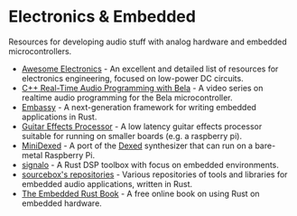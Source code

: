 # Electronics & Embedded

Resources for developing audio stuff with analog hardware and embedded microcontrollers.

- [Awesome Electronics](https://github.com/kitspace/awesome-electronics) - An excellent and detailed list of resources for electronics engineering, focused on low-power DC circuits.
- [C++ Real-Time Audio Programming with Bela](https://www.youtube.com/playlist?list=PLCrgFeG6pwQmdbB6l3ehC8oBBZbatVoz3) - A video series on realtime audio programming for the Bela microcontroller.
- [Embassy](https://github.com/embassy-rs/embassy) - A next-generation framework for writing embedded applications in Rust.
- [Guitar Effects Processor](https://github.com/Quinny/GuitarEffects) - A low latency guitar effects processor suitable for running on smaller boards (e.g. a raspberry pi).
- [MiniDexed](https://github.com/probonopd/MiniDexed) - A port of the [Dexed](https://github.com/asb2m10/dexed) synthesizer that can run on a bare-metal Raspberry Pi.
- [signalo](https://github.com/signalo/signalo) - A Rust DSP toolbox with focus on embedded environments.
- [sourcebox's repositories](https://github.com/sourcebox?tab=repositories) - Various repositories of tools and libraries for embedded audio applications, written in Rust.
- [The Embedded Rust Book](https://docs.rust-embedded.org/book/) - A free online book on using Rust on embedded hardware.
